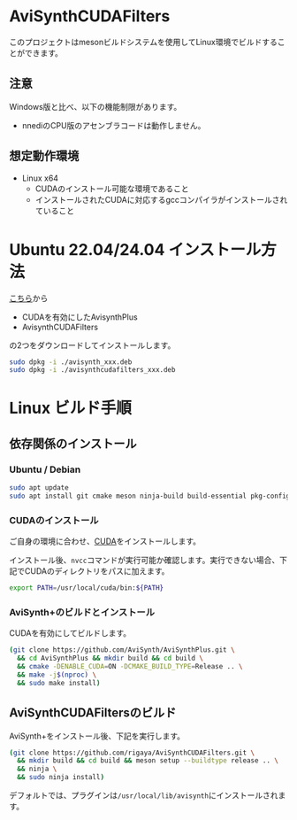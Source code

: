 # AviSynthCUDAFilters

このプロジェクトはmesonビルドシステムを使用してLinux環境でビルドすることができます。

## 注意

Windows版と比べ、以下の機能制限があります。

- nnediのCPU版のアセンブラコードは動作しません。

## 想定動作環境

- Linux x64
  - CUDAのインストール可能な環境であること
  - インストールされたCUDAに対応するgccコンパイラがインストールされていること

# Ubuntu 22.04/24.04 インストール方法

[こちら](https://github.com/rigaya/AviSynthCUDAFilters/releases)から

- CUDAを有効にしたAvisynthPlus
- AvisynthCUDAFilters

の2つをダウンロードしてインストールします。

```bash
sudo dpkg -i ./avisynth_xxx.deb
sudo dpkg -i ./avisynthcudafilters_xxx.deb
```


# Linux ビルド手順

## 依存関係のインストール

### Ubuntu / Debian
```bash
sudo apt update
sudo apt install git cmake meson ninja-build build-essential pkg-config
```

### CUDAのインストール

ご自身の環境に合わせ、[CUDA](https://developer.nvidia.com/cuda-downloads)をインストールします。

インストール後、```nvcc```コマンドが実行可能か確認します。実行できない場合、下記でCUDAのディレクトリをパスに加えます。

```bash
export PATH=/usr/local/cuda/bin:${PATH}
```

### AviSynth+のビルドとインストール

CUDAを有効にしてビルドします。

```bash
(git clone https://github.com/AviSynth/AviSynthPlus.git \
  && cd AviSynthPlus && mkdir build && cd build \
  && cmake -DENABLE_CUDA=ON -DCMAKE_BUILD_TYPE=Release .. \
  && make -j$(nproc) \
  && sudo make install)
```

## AviSynthCUDAFiltersのビルド

AviSynth+をインストール後、下記を実行します。

```bash
(git clone https://github.com/rigaya/AviSynthCUDAFilters.git \
  && mkdir build && cd build && meson setup --buildtype release .. \
  && ninja \
  && sudo ninja install)
```

デフォルトでは、プラグインは```/usr/local/lib/avisynth```にインストールされます。
